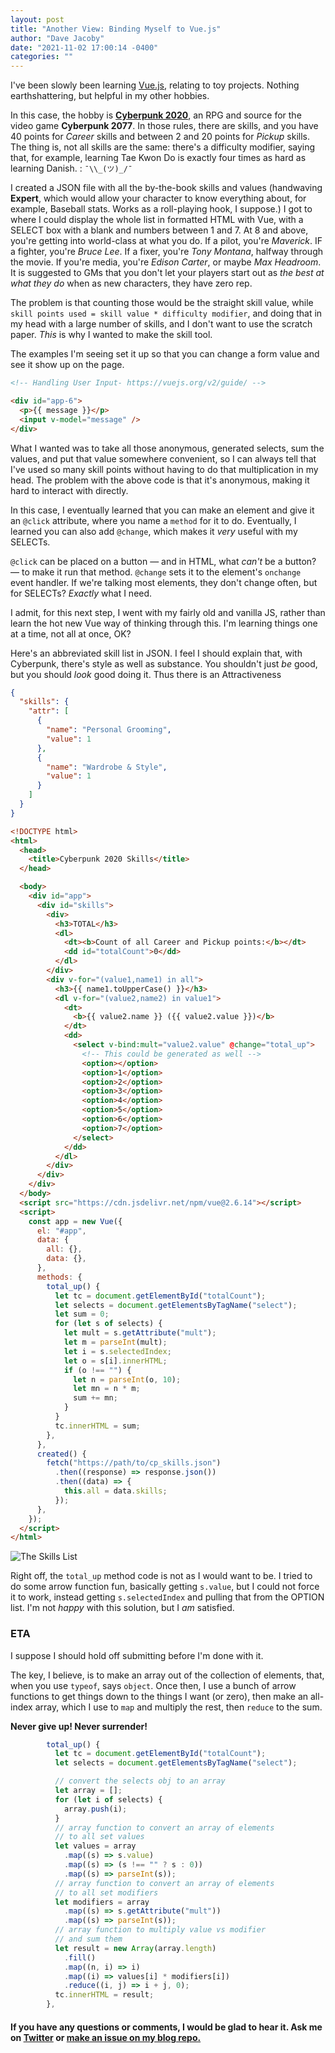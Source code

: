 ```yaml
---
layout: post
title: "Another View: Binding Myself to Vue.js"
author: "Dave Jacoby"
date: "2021-11-02 17:00:14 -0400"
categories: ""
---
```


I've been slowly been learning [Vue.js](https://vuejs.org/), relating to toy projects. Nothing earthshattering, but helpful in my other hobbies.

In this case, the hobby is **[Cyberpunk 2020](https://rtalsoriangames.com/cyberpunk/)**, an RPG and source for the video game **Cyberpunk 2077**. In those rules, there are skills, and you have 40 points for _Career_ skills and between 2 and 20 points for _Pickup_ skills. The thing is, not all skills are the same: there's a difficulty modifier, saying that, for example, learning Tae Kwon Do is exactly four times as hard as learning Danish. : `¯\\_(ツ)_/¯`

I created a JSON file with all the by-the-book skills and values (handwaving **Expert**, which would allow your character to know everything about, for example, Baseball stats. Works as a roll-playing hook, I suppose.) I got to where I could display the whole list in formatted HTML with Vue, with a SELECT box with a blank and numbers between 1 and 7. At 8 and above, you're getting into world-class at what you do. If a pilot, you're _Maverick_. IF a fighter, you're _Bruce Lee_. If a fixer, you're _Tony Montana_, halfway through the movie. If you're media, you're _Edison Carter_, or maybe _Max Headroom_. It is suggested to GMs that you don't let your players start out as _the best at what they do_ when as new characters, they have zero rep.

The problem is that counting those would be the straight skill value, while `skill points used = skill value * difficulty modifier`, and doing that in my head with a large number of skills, and I don't want to use the scratch paper. _This_ is why I wanted to make the skill tool.

The examples I'm seeing set it up so that you can change a form value and see it show up on the page.

```html
<!-- Handling User Input- https://vuejs.org/v2/guide/ -->

<div id="app-6">
  <p>{{ message }}</p>
  <input v-model="message" />
</div>
```

What I wanted was to take all those anonymous, generated selects, sum the values, and put that value somewhere convenient, so I can always tell that I've used so many skill points without having to do that multiplication in my head. The problem with the above code is that it's anonymous, making it hard to interact with directly.

In this case, I eventually learned that you can make an element and give it an `@click` attribute, where you name a `method` for it to do. Eventually, I learned you can also add `@change`, which makes it _very_ useful with my SELECTs.

`@click` can be placed on a button — and in HTML, what _can't_ be a button? — to make it run that method. `@change` sets it to the element's `onchange` event handler. If we're talking most elements, they don't change often, but for SELECTs? _Exactly_ what I need.

I admit, for this next step, I went with my fairly old and vanilla JS, rather than learn the hot new Vue way of thinking through this. I'm learning things one at a time, not all at once, OK?

Here's an abbreviated skill list in JSON. I feel I should explain that, with Cyberpunk, there's style as well as substance. You shouldn't just _be_ good, but you should _look_ good doing it. Thus there is an Attractiveness 

```json
{
  "skills": {
    "attr": [
      {
        "name": "Personal Grooming",
        "value": 1
      },
      {
        "name": "Wardrobe & Style",
        "value": 1
      }
    ]
  }
}
```

```html
<!DOCTYPE html>
<html>
  <head>
    <title>Cyberpunk 2020 Skills</title>
  </head>

  <body>
    <div id="app">
      <div id="skills">
        <div>
          <h3>TOTAL</h3>
          <dl>
            <dt><b>Count of all Career and Pickup points:</b></dt>
            <dd id="totalCount">0</dd>
          </dl>
        </div>
        <div v-for="(value1,name1) in all">
          <h3>{{ name1.toUpperCase() }}</h3>
          <dl v-for="(value2,name2) in value1">
            <dt>
              <b>{{ value2.name }} ({{ value2.value }})</b>
            </dt>
            <dd>
              <select v-bind:mult="value2.value" @change="total_up">
                <!-- This could be generated as well -->
                <option></option>
                <option>1</option>
                <option>2</option>
                <option>3</option>
                <option>4</option>
                <option>5</option>
                <option>6</option>
                <option>7</option>
              </select>
            </dd>
          </dl>
        </div>
      </div>
    </div>
  </body>
  <script src="https://cdn.jsdelivr.net/npm/vue@2.6.14"></script>
  <script>
    const app = new Vue({
      el: "#app",
      data: {
        all: {},
        data: {},
      },
      methods: {
        total_up() {
          let tc = document.getElementById("totalCount");
          let selects = document.getElementsByTagName("select");
          let sum = 0;
          for (let s of selects) {
            let mult = s.getAttribute("mult");
            let m = parseInt(mult);
            let i = s.selectedIndex;
            let o = s[i].innerHTML;
            if (o !== "") {
              let n = parseInt(o, 10);
              let mn = n * m;
              sum += mn;
            }
          }
          tc.innerHTML = sum;
        },
      },
      created() {
        fetch("https://path/to/cp_skills.json")
          .then((response) => response.json())
          .then((data) => {
            this.all = data.skills;
          });
      },
    });
  </script>
</html>
```

![The Skills List](https://jacoby.github.io/images/cyberskills.png)

Right off, the `total_up` method code is not as I would want to be. I tried to do some arrow function fun, basically getting `s.value`, but I could not force it to work, instead getting `s.selectedIndex` and pulling that from the OPTION list. I'm not _happy_ with this solution, but I _am_ satisfied.

### ETA

I suppose I should hold off submitting before I'm done with it.

The key, I believe, is to make an array out of the collection of elements, that, when you use `typeof`, says `object`. Once then, I use a bunch of arrow functions to get things down to the things I want (or zero), then make an all-index array, which I use to `map` and multiply the rest, then `reduce` to the sum.

**Never give up! Never surrender!**

```javascript
        total_up() {
          let tc = document.getElementById("totalCount");
          let selects = document.getElementsByTagName("select");

          // convert the selects obj to an array
          let array = [];
          for (let i of selects) {
            array.push(i);
          }
          // array function to convert an array of elements
          // to all set values
          let values = array
            .map((s) => s.value)
            .map((s) => (s !== "" ? s : 0))
            .map((s) => parseInt(s));
          // array function to convert an array of elements
          // to all set modifiers
          let modifiers = array
            .map((s) => s.getAttribute("mult"))
            .map((s) => parseInt(s));
          // array function to multiply value vs modifier
          // and sum them
          let result = new Array(array.length)
            .fill()
            .map((n, i) => i)
            .map((i) => values[i] * modifiers[i])
            .reduce((i, j) => i + j, 0);
          tc.innerHTML = result;
        },
```

#### If you have any questions or comments, I would be glad to hear it. Ask me on [Twitter](https://twitter.com/jacobydave) or [make an issue on my blog repo.](https://github.com/jacoby/jacoby.github.io)
